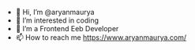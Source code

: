 - 👋 Hi, I’m @aryanmaurya
- 👀 I’m interested in coding
- 🌱 I’m a Frontend Eeb Developer
- 📫 How to reach me https://www.aryanmaurya.com/

<!---
aryanmaurya/aryanmaurya is a ✨ special ✨ repository because its `README.md` (this file) appears on your GitHub profile.
You can click the Preview link to take a look at your changes.
--->
